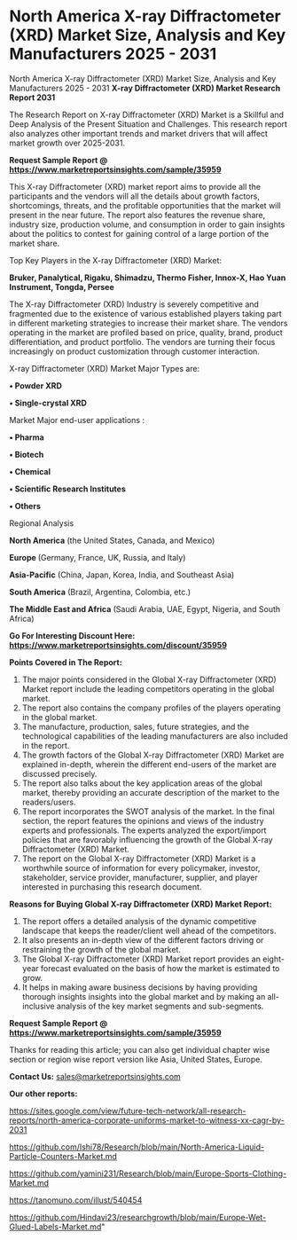 # North America X-ray Diffractometer (XRD) Market Size, Analysis and Key Manufacturers 2025 - 2031
North America X-ray Diffractometer (XRD) Market Size, Analysis and Key Manufacturers 2025 - 2031
<strong>X-ray Diffractometer (XRD) Market Research Report 2031</strong>

The Research Report on X-ray Diffractometer (XRD) Market is a Skillful and Deep Analysis of the Present Situation and Challenges. This research report also analyzes other important trends and market drivers that will affect market growth over 2025-2031.

<strong>Request Sample Report @ <a href=https://www.marketreportsinsights.com/sample/35959>https://www.marketreportsinsights.com/sample/35959</a></strong>

This X-ray Diffractometer (XRD) market report aims to provide all the participants and the vendors will all the details about growth factors, shortcomings, threats, and the profitable opportunities that the market will present in the near future. The report also features the revenue share, industry size, production volume, and consumption in order to gain insights about the politics to contest for gaining control of a large portion of the market share.

Top Key Players in the X-ray Diffractometer (XRD) Market:

<strong>Bruker, Panalytical, Rigaku, Shimadzu, Thermo Fisher, Innox-X, Hao Yuan Instrument, Tongda, Persee</strong>

The X-ray Diffractometer (XRD) Industry is severely competitive and fragmented due to the existence of various established players taking part in different marketing strategies to increase their market share. The vendors operating in the market are profiled based on price, quality, brand, product differentiation, and product portfolio. The vendors are turning their focus increasingly on product customization through customer interaction.

X-ray Diffractometer (XRD) Market Major Types are:

<strong>•  Powder XRD

•  Single-crystal XRD</strong>

Market Major end-user applications :

<strong>•  Pharma

•  Biotech

•  Chemical

•  Scientific Research Institutes

•  Others</strong>

Regional Analysis

</u><strong><b>North America</b></strong> (the United States, Canada, and Mexico)

<strong><b>Europe </b></strong>(Germany, France, UK, Russia, and Italy)

<strong><b>Asia-Pacific</b></strong> (China, Japan, Korea, India, and Southeast Asia)

<strong><b>South America</b></strong> (Brazil, Argentina, Colombia, etc.)

<strong><b>The Middle East and Africa</b></strong> (Saudi Arabia, UAE, Egypt, Nigeria, and South Africa)

<strong>Go For Interesting Discount Here: <a href=https://www.marketreportsinsights.com/discount/35959>https://www.marketreportsinsights.com/discount/35959</a></strong>

<strong>Points Covered in The Report:</strong>
<ol>
  <li>The major points considered in the Global X-ray Diffractometer (XRD) Market report include the leading competitors operating in the global market.</li>
  <li>The report also contains the company profiles of the players operating in the global market.</li>
  <li>The manufacture, production, sales, future strategies, and the technological capabilities of the leading manufacturers are also included in the report.</li>
  <li>The growth factors of the Global X-ray Diffractometer (XRD) Market are explained in-depth, wherein the different end-users of the market are discussed precisely.</li>
  <li>The report also talks about the key application areas of the global market, thereby providing an accurate description of the market to the readers/users.</li>
  <li>The report incorporates the SWOT analysis of the market. In the final section, the report features the opinions and views of the industry experts and professionals. The experts analyzed the export/import policies that are favorably influencing the growth of the Global X-ray Diffractometer (XRD) Market.</li>
  <li>The report on the Global X-ray Diffractometer (XRD) Market is a worthwhile source of information for every policymaker, investor, stakeholder, service provider, manufacturer, supplier, and player interested in purchasing this research document.</li>
</ol>
<strong>Reasons for Buying Global X-ray Diffractometer (XRD) Market Report:</strong>

<ol>
  <li>The report offers a detailed analysis of the dynamic competitive landscape that keeps the reader/client well ahead of the competitors.</li>
  <li>It also presents an in-depth view of the different factors driving or restraining the growth of the global market.</li>
  <li>The Global X-ray Diffractometer (XRD) Market report provides an eight-year forecast evaluated on the basis of how the market is estimated to grow.</li>
  <li>It helps in making aware business decisions by having providing thorough insights insights into the global market and by making an all-inclusive analysis of the key market segments and sub-segments.</li>
</ol>
<strong>Request Sample Report @ <a href=https://www.marketreportsinsights.com/sample/35959>https://www.marketreportsinsights.com/sample/35959</a></strong>


Thanks for reading this article; you can also get individual chapter wise section or region wise report version like Asia, United States, Europe.

<strong>Contact Us:</strong>
sales@marketreportsinsights.com

<strong>Our other reports:</strong>

<a href=https://sites.google.com/view/future-tech-network/all-research-reports/north-america-corporate-uniforms-market-to-witness-xx-cagr-by-2031>https://sites.google.com/view/future-tech-network/all-research-reports/north-america-corporate-uniforms-market-to-witness-xx-cagr-by-2031</a>

<a href=https://github.com/Ishi78/Research/blob/main/North-America-Liquid-Particle-Counters-Market.md>https://github.com/Ishi78/Research/blob/main/North-America-Liquid-Particle-Counters-Market.md</a>

<a href=https://github.com/yamini231/Research/blob/main/Europe-Sports-Clothing-Market.md>https://github.com/yamini231/Research/blob/main/Europe-Sports-Clothing-Market.md</a>

<a href=https://tanomuno.com/illust/540454>https://tanomuno.com/illust/540454</a>

<a href=https://github.com/Hindavi23/researchgrowth/blob/main/Europe-Wet-Glued-Labels-Market.md>https://github.com/Hindavi23/researchgrowth/blob/main/Europe-Wet-Glued-Labels-Market.md</a>"
